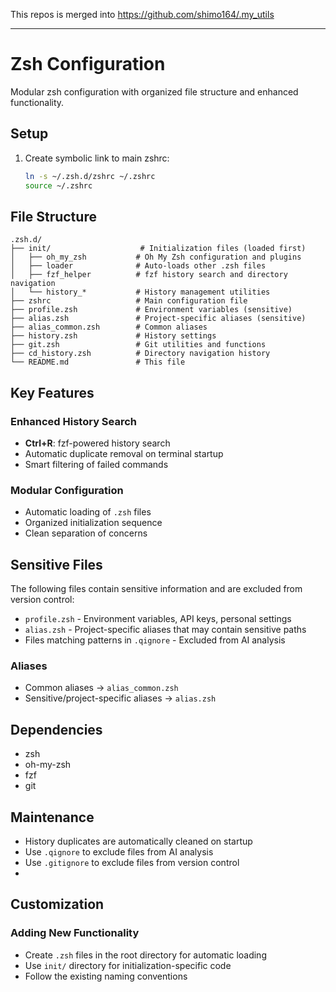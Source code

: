 This repos is merged into https://github.com/shimo164/.my_utils

---

# Zsh Configuration

Modular zsh configuration with organized file structure and enhanced functionality.

## Setup

1. Create symbolic link to main zshrc:
   ```bash
   ln -s ~/.zsh.d/zshrc ~/.zshrc
   source ~/.zshrc
   ```

## File Structure

```
.zsh.d/
├── init/                    # Initialization files (loaded first)
│   ├── oh_my_zsh           # Oh My Zsh configuration and plugins
│   ├── loader              # Auto-loads other .zsh files
│   ├── fzf_helper          # fzf history search and directory navigation
│   └── history_*           # History management utilities
├── zshrc                   # Main configuration file
├── profile.zsh             # Environment variables (sensitive)
├── alias.zsh               # Project-specific aliases (sensitive)
├── alias_common.zsh        # Common aliases
├── history.zsh             # History settings
├── git.zsh                 # Git utilities and functions
├── cd_history.zsh          # Directory navigation history
└── README.md               # This file
```

## Key Features

### Enhanced History Search

- **Ctrl+R**: fzf-powered history search
- Automatic duplicate removal on terminal startup
- Smart filtering of failed commands

### Modular Configuration

- Automatic loading of `.zsh` files
- Organized initialization sequence
- Clean separation of concerns

## Sensitive Files

The following files contain sensitive information and are excluded from version control:

- `profile.zsh` - Environment variables, API keys, personal settings
- `alias.zsh` - Project-specific aliases that may contain sensitive paths
- Files matching patterns in `.qignore` - Excluded from AI analysis

### Aliases

- Common aliases → `alias_common.zsh`
- Sensitive/project-specific aliases → `alias.zsh`

## Dependencies

- zsh
- oh-my-zsh
- fzf
- git

## Maintenance

- History duplicates are automatically cleaned on startup
- Use `.qignore` to exclude files from AI analysis
- Use `.gitignore` to exclude files from version control
-

## Customization

### Adding New Functionality

- Create `.zsh` files in the root directory for automatic loading
- Use `init/` directory for initialization-specific code
- Follow the existing naming conventions
